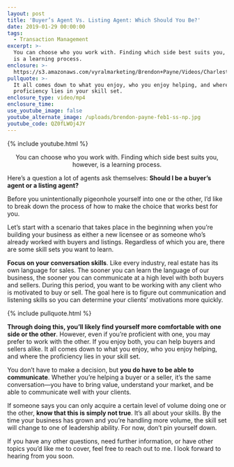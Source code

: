 ```yaml
---
layout: post
title: 'Buyer’s Agent Vs. Listing Agent: Which Should You Be?'
date: 2019-01-29 00:00:00
tags:
  - Transaction Management
excerpt: >-
  You can choose who you work with. Finding which side best suits you, however,
  is a learning process.
enclosure: >-
  https://s3.amazonaws.com/vyralmarketing/Brendon+Payne/Videos/Charleston+Expert+Advisors+-+Buyers+Agent+Vs.+Listing+Agent-+Which+Should+You+Be_.mp4
pullquote: >-
  It all comes down to what you enjoy, who you enjoy helping, and where the
  proficiency lies in your skill set.
enclosure_type: video/mp4
enclosure_time:
use_youtube_image: false
youtube_alternate_image: /uploads/brendon-payne-feb1-ss-np.jpg
youtube_code: QZ0fLWOj4JY
---
```


{% include youtube.html %}

<center>You can choose who you work with. Finding which side best suits you, however, is a learning process.</center>

Here’s a question a lot of agents ask themselves: **Should I be a buyer’s agent or a listing agent?**

Before you unintentionally pigeonhole yourself into one or the other, I’d like to break down the process of how to make the choice that works best for you.

Let’s start with a scenario that takes place in the beginning when you’re building your business as either a new licensee or as someone who’s already worked with buyers and listings. Regardless of which you are, there are some skill sets you want to learn.

**Focus on your conversation skills**. Like every industry, real estate has its own language for sales. The sooner you can learn the language of our business, the sooner you can communicate at a high level with both buyers and sellers. During this period, you want to be working with any client who is motivated to buy or sell. The goal here is to figure out communication and listening skills so you can determine your clients’ motivations more quickly.

{% include pullquote.html %}

**Through doing this, you’ll likely find yourself more comfortable with one side or the other**. However, even if you’re proficient with one, you may prefer to work with the other. If you enjoy both, you can help buyers and sellers alike. It all comes down to what you enjoy, who you enjoy helping, and where the proficiency lies in your skill set.

You don’t have to make a decision, but **you do have to be able to communicate**. Whether you’re helping a buyer or a seller, it’s the same conversation—you have to bring value, understand your market, and be able to communicate well with your clients.

If someone says you can only acquire a certain level of volume doing one or the other, **know that this is simply not true**. It’s all about your skills. By the time your business has grown and you’re handling more volume, the skill set will change to one of leadership ability. For now, don’t pin yourself down.

If you have any other questions, need further information, or have other topics you’d like me to cover, feel free to reach out to me. I look forward to hearing from you soon.